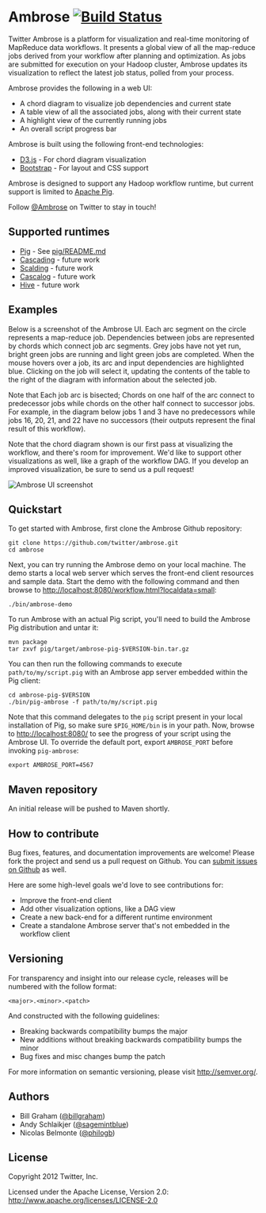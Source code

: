# Ambrose [![Build Status](https://secure.travis-ci.org/twitter/ambrose.png)](http://travis-ci.org/twitter/ambrose)

Twitter Ambrose is a platform for visualization and real-time monitoring of MapReduce data workflows.
It presents a global view of all the map-reduce jobs derived from your workflow after planning and
optimization. As jobs are submitted for execution on your Hadoop cluster, Ambrose updates its
visualization to reflect the latest job status, polled from your process.

Ambrose provides the following in a web UI:

* A chord diagram to visualize job dependencies and current state
* A table view of all the associated jobs, along with their current state
* A highlight view of the currently running jobs
* An overall script progress bar

Ambrose is built using the following front-end technologies:

* [D3.js](http://d3js.org) - For chord diagram visualization
* [Bootstrap](http://twitter.github.com/bootstrap/) - For layout and CSS support

Ambrose is designed to support any Hadoop workflow runtime, but current support is limited to
[Apache Pig](http://pig.apache.org/).

Follow [@Ambrose](https://twitter.com/ambrose) on Twitter to stay in touch!

## Supported runtimes

* [Pig](http://pig.apache.org/) - See [pig/README.md](https://github.com/twitter/ambrose/blob/master/pig/README.md)
* [Cascading](http://www.cascading.org/) - future work
* [Scalding](https://github.com/twitter/scalding) - future work
* [Cascalog](https://github.com/nathanmarz/cascalog) - future work
* [Hive](http://hive.apache.org/) - future work

## Examples

Below is a screenshot of the Ambrose UI. Each arc segment on the circle represents a map-reduce job.
Dependencies between jobs are represented by chords which connect job arc segments.
Grey jobs have not yet run, bright green jobs are running and light green jobs are completed.
When the mouse hovers over a job, its arc and input dependencies are highlighted blue. Clicking on
the job will select it, updating the contents of the table to the right of the diagram with
information about the selected job.

Note that Each job arc is bisected; Chords on one half of the arc connect to predecessor jobs while
chords on the other half connect to successor jobs. For example, in the diagram below jobs 1 and 3
have no predecessors while jobs 16, 20, 21, and 22 have no successors (their outputs represent the
final result of this workflow).

Note that the chord diagram shown is our first pass at visualizing the workflow, and there's room
for improvement. We'd like to support other visualizations as well, like a graph of the workflow DAG.
If you develop an improved visualization, be sure to send us a pull request!

![Ambrose UI screenshot](https://github.com/twitter/ambrose/raw/master/docs/img/ambrose-ss1.png)

## Quickstart

To get started with Ambrose, first clone the Ambrose Github repository:

```
git clone https://github.com/twitter/ambrose.git
cd ambrose
```

Next, you can try running the Ambrose demo on your local machine. The demo
starts a local web server which serves the front-end client resources and sample
data. Start the demo with the following command and then browse to
[http://localhost:8080/workflow.html?localdata=small](http://localhost:8080/workflow.html?localdata=small):

```
./bin/ambrose-demo
```

To run Ambrose with an actual Pig script, you'll need to build the Ambrose Pig
distribution and untar it:

```
mvn package
tar zxvf pig/target/ambrose-pig-$VERSION-bin.tar.gz
```

You can then run the following commands to execute `path/to/my/script.pig` with an Ambrose app server
embedded within the Pig client:

```
cd ambrose-pig-$VERSION
./bin/pig-ambrose -f path/to/my/script.pig
```

Note that this command delegates to the `pig` script present in your local
installation of Pig, so make sure `$PIG_HOME/bin` is in your path. Now, browse
to [http://localhost:8080/](http://localhost:8080/) to see the progress of your
script using the Ambrose UI. To override the default port, export `AMBROSE_PORT`
before invoking `pig-ambrose`:

```
export AMBROSE_PORT=4567
```

## Maven repository

An initial release will be pushed to Maven shortly.

## How to contribute

Bug fixes, features, and documentation improvements are welcome! Please fork the project and send us
a pull request on Github. You can [submit issues on Github](https://github.com/twitter/ambrose/issues)
as well.

Here are some high-level goals we'd love to see contributions for:

* Improve the front-end client
* Add other visualization options, like a DAG view
* Create a new back-end for a different runtime environment
* Create a standalone Ambrose server that's not embedded in the workflow client

## Versioning

For transparency and insight into our release cycle, releases will be numbered with the follow format:

`<major>.<minor>.<patch>`

And constructed with the following guidelines:

* Breaking backwards compatibility bumps the major
* New additions without breaking backwards compatibility bumps the minor
* Bug fixes and misc changes bump the patch

For more information on semantic versioning, please visit http://semver.org/.

## Authors

* Bill Graham ([@billgraham](https://twitter.com/billgraham))
* Andy Schlaikjer ([@sagemintblue](https://twitter.com/sagemintblue))
* Nicolas Belmonte ([@philogb](https://twitter.com/philogb))

## License

Copyright 2012 Twitter, Inc.

Licensed under the Apache License, Version 2.0: http://www.apache.org/licenses/LICENSE-2.0
